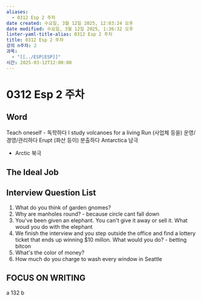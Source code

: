 ```yaml
---
aliases:
  - 0312 Esp 2 주차
date created: 수요일, 3월 12일 2025, 12:03:24 오후
date modified: 수요일, 3월 12일 2025, 1:36:32 오후
linter-yaml-title-alias: 0312 Esp 2 주차
title: 0312 Esp 2 주차
강의 n주차: 2
과목:
  - "[[../ESP|ESP]]"
시간: 2025-03-12T12:00:00
---
```


# 0312 Esp 2 주차

## Word

Teach oneself - 독학하다
I study volcanoes for a living
Run (사업체 등을) 운영/경영/관리하다
Erupt (화산 등이) 분출하다
Antarctica 남극
- Arctic 북극

## The Ideal Job

## Interview Question List

1. What do you think of garden gnomes?
2. Why are manholes round? - because circle cant fall down
3. You've been given an elephant. You can't give it away or sell it. What woud you do with the elephant
4. We finish the interview and you step outside the office and find a lottery ticket that ends up winning $10 millon. What would you do? - betting bitcon 
5. What's the color of money?
6. How much do you charge to wash every window in Seattle
## FOCUS ON WRITING

a 132
b